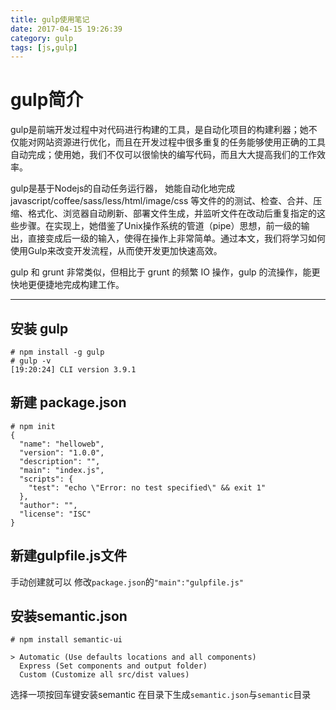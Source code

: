 ```yaml
---
title: gulp使用笔记
date: 2017-04-15 19:26:39
category: gulp
tags: [js,gulp]
---
```

# gulp简介
gulp是前端开发过程中对代码进行构建的工具，是自动化项目的构建利器；她不仅能对网站资源进行优化，而且在开发过程中很多重复的任务能够使用正确的工具自动完成；使用她，我们不仅可以很愉快的编写代码，而且大大提高我们的工作效率。

gulp是基于Nodejs的自动任务运行器， 她能自动化地完成 javascript/coffee/sass/less/html/image/css 等文件的的测试、检查、合并、压缩、格式化、浏览器自动刷新、部署文件生成，并监听文件在改动后重复指定的这些步骤。在实现上，她借鉴了Unix操作系统的管道（pipe）思想，前一级的输出，直接变成后一级的输入，使得在操作上非常简单。通过本文，我们将学习如何使用Gulp来改变开发流程，从而使开发更加快速高效。

gulp 和 grunt 非常类似，但相比于 grunt 的频繁 IO 操作，gulp 的流操作，能更快地更便捷地完成构建工作。

_ _ _

## 安装 gulp
```
# npm install -g gulp
# gulp -v
[19:20:24] CLI version 3.9.1

```
## 新建 package.json
```
# npm init
{
  "name": "helloweb",
  "version": "1.0.0",
  "description": "",
  "main": "index.js",
  "scripts": {
    "test": "echo \"Error: no test specified\" && exit 1"
  },
  "author": "",
  "license": "ISC"
}
```
## 新建gulpfile.js文件
手动创建就可以
修改`package.json`的`"main":"gulpfile.js"`

## 安装semantic.json
```
# npm install semantic-ui

> Automatic (Use defaults locations and all components)
  Express (Set components and output folder)
  Custom (Customize all src/dist values)
```
选择一项按回车键安装semantic
在目录下生成`semantic.json`与`semantic`目录


